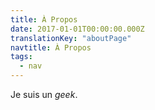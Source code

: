 ```yaml
---
title: À Propos
date: 2017-01-01T00:00:00.000Z
translationKey: "aboutPage"
navtitle: À Propos
tags:
  - nav
---
```


Je suis un *geek*.
